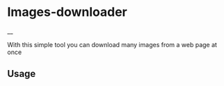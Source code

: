 # Images-downloader
__

With this simple tool you can download many images from a web page at once

## Usage

